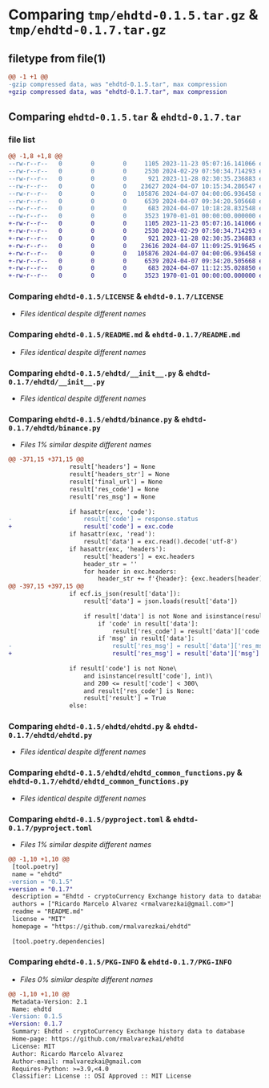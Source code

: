 # Comparing `tmp/ehdtd-0.1.5.tar.gz` & `tmp/ehdtd-0.1.7.tar.gz`

## filetype from file(1)

```diff
@@ -1 +1 @@
-gzip compressed data, was "ehdtd-0.1.5.tar", max compression
+gzip compressed data, was "ehdtd-0.1.7.tar", max compression
```

## Comparing `ehdtd-0.1.5.tar` & `ehdtd-0.1.7.tar`

### file list

```diff
@@ -1,8 +1,8 @@
--rw-r--r--   0        0        0     1105 2023-11-23 05:07:16.141066 ehdtd-0.1.5/LICENSE
--rw-r--r--   0        0        0     2530 2024-02-29 07:50:34.714293 ehdtd-0.1.5/README.md
--rw-r--r--   0        0        0      921 2023-11-28 02:30:35.236883 ehdtd-0.1.5/ehdtd/__init__.py
--rw-r--r--   0        0        0    23627 2024-04-07 10:15:34.286547 ehdtd-0.1.5/ehdtd/binance.py
--rw-r--r--   0        0        0   105876 2024-04-07 04:00:06.936458 ehdtd-0.1.5/ehdtd/ehdtd.py
--rw-r--r--   0        0        0     6539 2024-04-07 09:34:20.505668 ehdtd-0.1.5/ehdtd/ehdtd_common_functions.py
--rw-r--r--   0        0        0      683 2024-04-07 10:18:28.832548 ehdtd-0.1.5/pyproject.toml
--rw-r--r--   0        0        0     3523 1970-01-01 00:00:00.000000 ehdtd-0.1.5/PKG-INFO
+-rw-r--r--   0        0        0     1105 2023-11-23 05:07:16.141066 ehdtd-0.1.7/LICENSE
+-rw-r--r--   0        0        0     2530 2024-02-29 07:50:34.714293 ehdtd-0.1.7/README.md
+-rw-r--r--   0        0        0      921 2023-11-28 02:30:35.236883 ehdtd-0.1.7/ehdtd/__init__.py
+-rw-r--r--   0        0        0    23616 2024-04-07 11:09:25.919645 ehdtd-0.1.7/ehdtd/binance.py
+-rw-r--r--   0        0        0   105876 2024-04-07 04:00:06.936458 ehdtd-0.1.7/ehdtd/ehdtd.py
+-rw-r--r--   0        0        0     6539 2024-04-07 09:34:20.505668 ehdtd-0.1.7/ehdtd/ehdtd_common_functions.py
+-rw-r--r--   0        0        0      683 2024-04-07 11:12:35.028850 ehdtd-0.1.7/pyproject.toml
+-rw-r--r--   0        0        0     3523 1970-01-01 00:00:00.000000 ehdtd-0.1.7/PKG-INFO
```

### Comparing `ehdtd-0.1.5/LICENSE` & `ehdtd-0.1.7/LICENSE`

 * *Files identical despite different names*

### Comparing `ehdtd-0.1.5/README.md` & `ehdtd-0.1.7/README.md`

 * *Files identical despite different names*

### Comparing `ehdtd-0.1.5/ehdtd/__init__.py` & `ehdtd-0.1.7/ehdtd/__init__.py`

 * *Files identical despite different names*

### Comparing `ehdtd-0.1.5/ehdtd/binance.py` & `ehdtd-0.1.7/ehdtd/binance.py`

 * *Files 1% similar despite different names*

```diff
@@ -371,15 +371,15 @@
                 result['headers'] = None
                 result['headers_str'] = None
                 result['final_url'] = None
                 result['res_code'] = None
                 result['res_msg'] = None
 
                 if hasattr(exc, 'code'):
-                    result['code'] = response.status
+                    result['code'] = exc.code
                 if hasattr(exc, 'read'):
                     result['data'] = exc.read().decode('utf-8')
                 if hasattr(exc, 'headers'):
                     result['headers'] = exc.headers
                     header_str = ''
                     for header in exc.headers:
                         header_str += f'{header}: {exc.headers[header]}'
@@ -397,15 +397,15 @@
                 if ecf.is_json(result['data']):
                     result['data'] = json.loads(result['data'])
 
                     if result['data'] is not None and isinstance(result['data'], dict):
                         if 'code' in result['data']:
                             result['res_code'] = result['data']['code']
                         if 'msg' in result['data']:
-                            result['res_msg'] = result['data']['res_msg']
+                            result['res_msg'] = result['data']['msg']
 
                 if result['code'] is not None\
                     and isinstance(result['code'], int)\
                     and 200 <= result['code'] < 300\
                     and result['res_code'] is None:
                     result['result'] = True
                 else:
```

### Comparing `ehdtd-0.1.5/ehdtd/ehdtd.py` & `ehdtd-0.1.7/ehdtd/ehdtd.py`

 * *Files identical despite different names*

### Comparing `ehdtd-0.1.5/ehdtd/ehdtd_common_functions.py` & `ehdtd-0.1.7/ehdtd/ehdtd_common_functions.py`

 * *Files identical despite different names*

### Comparing `ehdtd-0.1.5/pyproject.toml` & `ehdtd-0.1.7/pyproject.toml`

 * *Files 1% similar despite different names*

```diff
@@ -1,10 +1,10 @@
 [tool.poetry]
 name = "ehdtd"
-version = "0.1.5"
+version = "0.1.7"
 description = "Ehdtd - cryptoCurrency Exchange history data to database"
 authors = ["Ricardo Marcelo Alvarez <rmalvarezkai@gmail.com>"]
 readme = "README.md"
 license = "MIT"
 homepage = "https://github.com/rmalvarezkai/ehdtd"
 
 [tool.poetry.dependencies]
```

### Comparing `ehdtd-0.1.5/PKG-INFO` & `ehdtd-0.1.7/PKG-INFO`

 * *Files 0% similar despite different names*

```diff
@@ -1,10 +1,10 @@
 Metadata-Version: 2.1
 Name: ehdtd
-Version: 0.1.5
+Version: 0.1.7
 Summary: Ehdtd - cryptoCurrency Exchange history data to database
 Home-page: https://github.com/rmalvarezkai/ehdtd
 License: MIT
 Author: Ricardo Marcelo Alvarez
 Author-email: rmalvarezkai@gmail.com
 Requires-Python: >=3.9,<4.0
 Classifier: License :: OSI Approved :: MIT License
```


